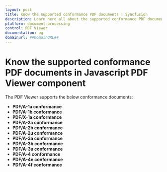 ```yaml
---
layout: post
title: Know the supported conformance PDF documents | Syncfusion
description: Learn here all about the supported conformance PDF documents in Syncfusion Javascript PDF Viewer component of Syncfusion Essential JS 2 and more.
platform: document-processing
control: PDF Viewer
documentation: ug
domainurl: ##DomainURL##
---
```


# Know the supported conformance PDF documents in Javascript PDF Viewer component

The PDF Viewer supports the below conformance documents:

* **PDF/A-1a conformance**
* **PDF/A-1b conformance**
* **PDF/X-1a conformance**
* **PDF/A-2a conformance**
* **PDF/A-2b conformance**
* **PDF/A-2u conformance**
* **PDF/A-3a conformance**
* **PDF/A-3b conformance**
* **PDF/A-3u conformance**
* **PDF/A-4 conformance**
* **PDF/A-4e conformance**
* **PDF/A-4f conformance**